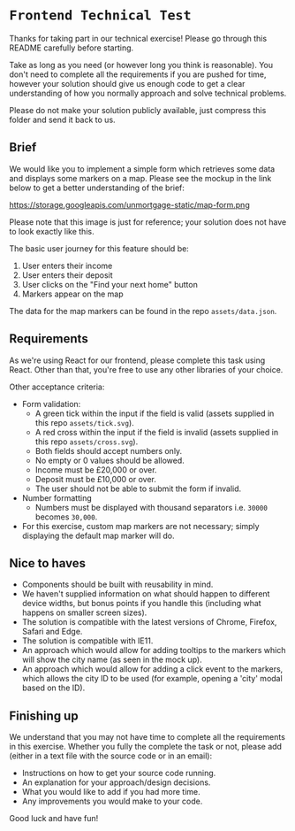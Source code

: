 # `Frontend Technical Test`

Thanks for taking part in our technical exercise! Please go through this README carefully before starting.

Take as long as you need (or however long you think is reasonable). You don't need to complete all the requirements if
you are pushed for time, however your solution should give us enough code to get a clear understanding of how you normally approach
and solve technical problems.

Please do not make your solution publicly available, just compress this folder and send it back to us.

## Brief

We would like you to implement a simple form which retrieves some data and displays some markers on a map. Please see
the mockup in the link below to get a better understanding of the brief:

https://storage.googleapis.com/unmortgage-static/map-form.png

Please note that this image is just for reference; your solution does not have to look exactly like this.

The basic user journey for this feature should be:

1. User enters their income
2. User enters their deposit
3. User clicks on the "Find your next home" button
4. Markers appear on the map

The data for the map markers can be found in the repo `assets/data.json`.

## Requirements

As we're using React for our frontend, please complete this task using React. Other than that, you're free to use any
other libraries of your choice. 

Other acceptance criteria:
* Form validation:
    * A green tick within the input if the field is valid (assets supplied in this repo `assets/tick.svg`).
    * A red cross within the input if the field is invalid (assets supplied in this repo `assets/cross.svg`).
    * Both fields should accept numbers only.
    * No empty or 0 values should be allowed.
    * Income must be £20,000 or over.
    * Deposit must be £10,000 or over.
    * The user should not be able to submit the form if invalid.
* Number formatting
    * Numbers must be displayed with thousand separators i.e. `30000` becomes `30,000`.
* For this exercise, custom map markers are not necessary; simply displaying the default map marker will do.

## Nice to haves

* Components should be built with reusability in mind.
* We haven't supplied information on what should happen to different device widths, but bonus points
if you handle this (including what happens on smaller screen sizes).
* The solution is compatible with the latest versions of Chrome, Firefox, Safari and Edge.
* The solution is compatible with IE11.
* An approach which would allow for adding tooltips to the markers which will show the city name (as seen in the mock up).
* An approach which would allow for adding a click event to the markers, which allows the city ID to be used (for example, opening
a 'city' modal based on the ID).


## Finishing up

We understand that you may not have time to complete all the requirements in this exercise.
Whether you fully the complete the task or not, please add (either in a text file with the source code or in an email):
* Instructions on how to get your source code running.
* An explanation for your approach/design decisions.
* What you would like to add if you had more time.
* Any improvements you would make to your code.

Good luck and have fun!





